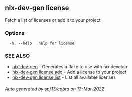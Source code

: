 ## nix-dev-gen license

Fetch a list of licenses or add it to your project

### Options

```
  -h, --help   help for license
```

### SEE ALSO

* [nix-dev-gen](nix-dev-gen.md)	 - Generates a flake to use with nix develop
* [nix-dev-gen license add](nix-dev-gen_license_add.md)	 - Add a license to your project
* [nix-dev-gen license list](nix-dev-gen_license_list.md)	 - List all available licenses

###### Auto generated by spf13/cobra on 13-Mar-2022
